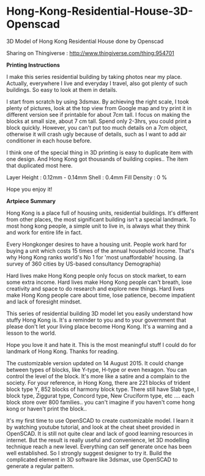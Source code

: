 # Hong-Kong-Residential-House-3D-Openscad
3D Model of Hong Kong Residential House done by Openscad

Sharing on Thingiverse :
http://www.thingiverse.com/thing:954701


<b>Printing Instructions</b>

I make this series residential building by taking photos near my place. Actually, everywhere I live and everyday I travel, also got plenty of such buildings. So easy to look at them in details.

I start from scratch by using 3dsmax. By achieving the right scale, I took plenty of pictures, look at the top view from Google map and try print it in different version see if printable for about 7cm tall. I focus on making the blocks at small size, about 7 cm tall. Spend only 2-3hrs, you could print a block quickly. However, you can't put too much details on a 7cm object, otherwise it will crash ugly because of details, such as I want to add air conditioner in each house before.

I think one of the special thing in 3D printing is easy to duplicate item with one design. And Hong Kong got thousands of building copies.. The item that duplicated most here.

Layer Height : 0.12mm - 0.14mm
Shell : 0.4mm
Fill Density : 0 %

Hope you enjoy it!


<b>Artpiece Summary</b>

Hong Kong is a place full of housing units, residential buildings. It's different from other places, the most significant building isn't a special landmark. To most hong kong people, a simple unit to live in, is always what they think and work for entire life in fact.

Every Hongkonger desires to have a housing unit. People work hard for buying a unit which costs 15 times of the annual household income. That's why Hong Kong ranks world's No 1 for 'most unaffordable' housing. (a survey of 360 cities by US-based consultancy Demographia)

Hard lives make Hong Kong people only focus on stock market, to earn some extra income. Hard lives make Hong Kong people can't breath, lose creativity and space to do research and explore new things. Hard lives make Hong Kong people care about time, lose patience, become impatient and lack of foresight mindset.

This series of residential building 3D model let you easily understand how stuffy Hong Kong is. It's a reminder to you and to your government that please don't let your living place become Hong Kong. It's a warning and a lesson to the world.

Hope you love it and hate it. This is the most meaningful stuff I could do for landmark of Hong Kong. Thanks for reading.

The customizable version updated on 14 August 2015. It could change between types of blocks, like Y-type, H-type or even hexagon. You can control the level of the block. It's more like a satire and a complain to the society. For your reference, in Hong Kong, there are 221 blocks of trident block type Y, 852 blocks of harmony block type. There still have Slab type, I block type, Ziggurat type, Concord type, New Cruciform type, etc .... each block store over 800 families.. you can't imagine if you haven't come hong kong or haven't print the block..

It's my first time to use OpenSCAD to create customizable model. I learn it by watching youtube tutorial, and look at the cheat sheet provided in OpenSCAD. It is still not quite clear and lack of good learning resources in internet. But the result is really useful and convenience, let 3D modelling technique reach a new level. Everything can self generate once has been well established. So I strongly suggest designer to try it. Build the complicated element in 3D software like 3dsmax, use OpenSCAD to generate a regular pattern.
